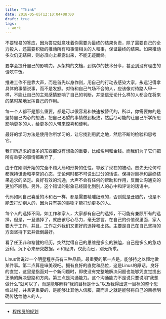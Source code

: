 ```yaml
---
title: "Think"
date: 2018-05-05T12:10:04+08:00
draft: true
tags:
 - work
---
```


不要轻易的答应，因为答应就意味着你需要为最终的结果负责，除了需要自己的全力投入，还需要积极的推动所有和事情相关的人和事，保证最终的结果。如果推动多次仍无结果，则必须向上暴露出来，不能无迹而终。

要学会提升自己的影响力，从架构的文档，到偶尔的技术分享，甚至到没有理由的请吃午饭。

推进工作不是靠大声，而是首先以身作则，用自己的行动去感染大家，永远记得拿具体的事情说事，而不是发怒。对待和自己气场不合的人，应该像对待路人甲一样，不能让自己的主观感情影响了自己的判断，并坚信无论什么样的人都会在将来的某时某地发挥自己的作用。

每一个人都不是那么重要，都是可以很容易和快速被替代的，所以，你需要做的是坚持自己内心的想法，把自己渴望的事情做到极致，然后尽可能的让自己所学所思影响更多的人，给更多的人带来惊喜和便利。

最好的学习方法是使用你所学习的，让它找到用武之地，然后不断的检验和思考它。

我们所追求的很多的东西都没有想象的重要，比如名利和金钱。而我们为了它们把所有重要的事情都丢弃了。

由于在刚刚开始的完全不顾大局和形势的任性，导致了现在的被动。首先无论何时都保持谦逊和平常的心态，无论何时都不可说出过分的话语。保持对目标和最终结果追求的坚定。良好有效的沟通，大声不会有任何的帮助和作用，反而让沟通变的更加不顺畅。另外，这个错误的形象已经固化到别人的心中和评论的话语中。

代码如同自己喜爱的木和石一样，都是需要精雕细琢的，否则就是丑陋的，也是不能去打动别人的，因为只有美的事物才能打动更多的人。

每个人的选择不同，如工作和家人，大家都有自己的选择，不可能有兼顾所有的选择，但是，一旦选择了，就应该尽心尽力，毫无怨言。在自己的价值观里面，家人要大于工作，并且，工作之外我们又更好的选择和出路。主要是自己在自己坚持的方面坚持下去并做倒最好。

看了任正非和褚健的经历，突然觉得自己的思维是多么的狭隘，自己是多么的急功近利。沉下心来研究数据，ai和经济，仅此而已，别无所求。

Linus曾说过一个明星程序员有三种品质。最重要的第一点是，能够持之以恒地做某件事。第二点算是审美观吧。拥有良好的直觉和品位，这是Linus的原话。良好的直觉，这里是指面对一个新问题时，即使没有完整地解决问题也能够凭直觉提出正确的解决思路和方向。第三点是沟通能力。这个沟通能力不是说只要说明“我想做什么”就可以了，而是能够解释“我的目标是什么”以及我得出这一目标的整个思维过程，并且更重要的，是能够让其他人信服，简而言之就是能够将自己的目标明确传达给他人的人。

***

- [程序员的规划](https://mp.weixin.qq.com/s/f-d9uPNqYxgZn_D6EzhtwA)

